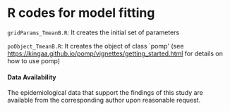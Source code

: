 # R codes for model fitting

`gridParams_TmeanB.R`: It creates the initial set of parameters

`poObject_TmeanB.R`: It creates the object of class `pomp' (see https://kingaa.github.io/pomp/vignettes/getting_started.html for details on how to use pomp)


#### Data Availability
The epidemiological data that support the findings of this study are available from the corresponding author upon reasonable request.
